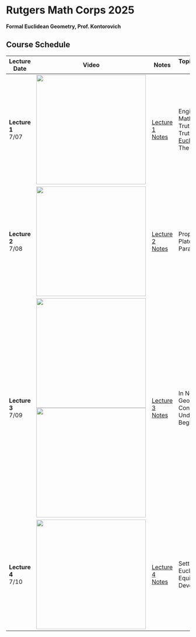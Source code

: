 # Rutgers Math Corps 2025
**Formal Euclidean Geometry, Prof. Kontorovich**

## Course Schedule

| Lecture Date | Video | Notes | Topics/Comments/Further Links |
|---------|-------|-------|-------------------------------|
| **Lecture 1**<br>7/07 | <a href="https://youtu.be/JAIN7FQwr_8" target="_blank"> <img src="https://img.youtube.com/vi/JAIN7FQwr_8/maxresdefault.jpg" width="300">  </a> | [Lecture 1 Notes](LectureNotes/Lecture1.md)  | Engineering vs Mathematics <br> Truth + Proof <br> Truth + Proof + Axioms <br> [Euclid's Elements](http://aleph0.clarku.edu/~djoyce/java/elements/bookI/bookI.html) <br> The Parallel Postulate |
| **Lecture 2**<br>7/08 | <a href="https://youtu.be/4wDJfuPr-Yo" target="_blank"> <img src="https://img.youtube.com/vi/4wDJfuPr-Yo/maxresdefault.jpg" width="300">  </a> | [Lecture 2 Notes](LectureNotes/Lecture2.md)  | Proposition I.1 <br> Platonic Solids <br> Parallel Postulate |
| **Lecture 3**<br>7/09 | <a href="https://youtu.be/lFlu60qs7_4" target="_blank"> <img src="https://img.youtube.com/vi/lFlu60qs7_4/maxresdefault.jpg" width="300"><br><a href="https://youtu.be/wN4vNqoeUMM" target="_blank"> <img src="https://img.youtube.com/vi/wN4vNqoeUMM/maxresdefault.jpg" width="300">  </a> | [Lecture 3 Notes](LectureNotes/Lecture3.md)  | In Non-Euclidean Geometry, AAA Implies Congruence <br> Undefined Terms <br> Beginning Structure |
| **Lecture 4**<br>7/10 | <a href="https://youtu.be/3F6bvkSSWOw" target="_blank"> <img src="https://img.youtube.com/vi/3F6bvkSSWOw/maxresdefault.jpg" width="300">  </a> | [Lecture 4 Notes](LectureNotes/Lecture4.md)  | Setting up Formal Euclidean Plane <br> Equilateral Triangle <br> Developing Axioms |

